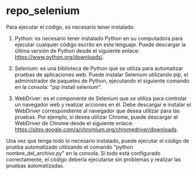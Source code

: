 # repo_selenium
Para ejecutar el código, es necesario tener instalado:

1. Python: es necesario tener instalado Python en su computadora para ejecutar cualquier código escrito en este lenguaje. Puede descargar la última versión de Python desde el siguiente enlace: https://www.python.org/downloads/.

2. Selenium: es una biblioteca de Python que se utiliza para automatizar pruebas de aplicaciones web. Puede instalar Selenium utilizando pip, el administrador de paquetes de Python, ejecutando el siguiente comando en la consola: "pip install selenium".

3. WebDriver: es el componente de Selenium que se utiliza para controlar un navegador web y realizar acciones en él. Debe descargar e instalar el WebDriver correspondiente al navegador que desea utilizar para las pruebas. Por ejemplo, si desea utilizar Chrome, puede descargar el WebDriver de Chrome desde el siguiente enlace: https://sites.google.com/a/chromium.org/chromedriver/downloads.

Una vez que tenga todo lo necesario instalado, puede ejecutar el código de prueba automatizado utilizando el comando "python nombre_del_archivo.py" en la consola. Si todo está configurado correctamente, el código debería ejecutarse sin problemas y realizar las pruebas automatizadas.